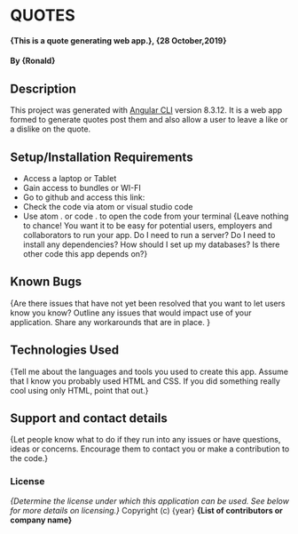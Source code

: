 # QUOTES
#### {This is a quote generating web app.}, {28 October,2019}
#### By **{Ronald}**
## Description
This project was generated with [Angular CLI](https://github.com/angular/angular-cli) version 8.3.12.
It is a web app formed to generate quotes post them and also allow a user to leave a like or a dislike on the quote.
## Setup/Installation Requirements
* Access a laptop or Tablet
* Gain access to bundles or WI-FI
* Go to github and access this link:
* Check the code via atom or visual studio code
* Use atom . or code . to open the code from your terminal
{Leave nothing to chance! You want it to be easy for potential users, employers and collaborators to run your app. Do I need to run a server? Do I need to install any dependencies? How should I set up my databases? Is there other code this app depends on?}
## Known Bugs
{Are there issues that have not yet been resolved that you want to let users know you know? Outline any issues that would impact use of your application. Share any workarounds that are in place. }
## Technologies Used
{Tell me about the languages and tools you used to create this app. Assume that I know you probably used HTML and CSS. If you did something really cool using only HTML, point that out.}
## Support and contact details
{Let people know what to do if they run into any issues or have questions, ideas or concerns.  Encourage them to contact you or make a contribution to the code.}
### License
*{Determine the license under which this application can be used.  See below for more details on licensing.}*
Copyright (c) {year} **{List of contributors or company name}**
  